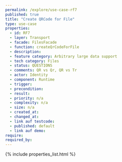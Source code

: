 ```yaml
---
permalink: /explore/use-case-rf7
published: true
title: "Create QRCode for File"
type: use-case
properties:
  - id: RF7
  - layer: Transport
  - facade: FilesFacade
  - function: createQrCodeForFile
  - description:
  - feature category: Arbitrary large data support
  - tech category: Files
  - status: QUESTIONS
  - comments: QR vs Qr, QR vs Tr
  - actor: Identity
  - component: Runtime
  - trigger:
  - precondition:
  - result:
  - priority: n/a
  - complexity: n/a
  - size: n/a
  - created_at:
  - changed_at:
  - link auf testcode:
  - published: default
  - link auf demo:
require:
required_by:
---
```


{% include properties_list.html %}
